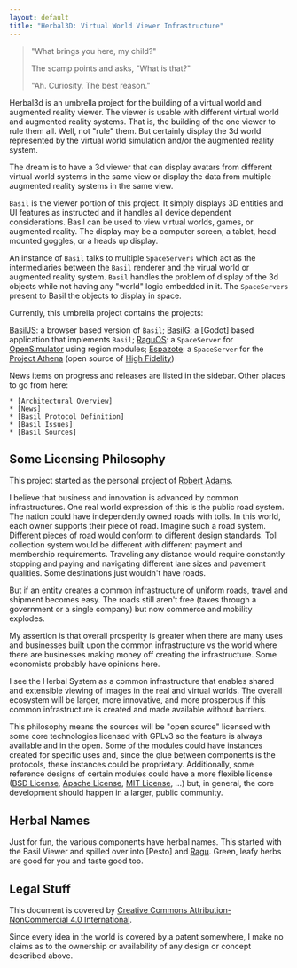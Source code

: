 ```yaml
---
layout: default
title: "Herbal3D: Virtual World Viewer Infrastructure"
---
```

> "What brings you here, my child?"
>
> The scamp points and asks, "What is that?"
>
> "Ah. Curiosity. The best reason."

Herbal3d is an umbrella project for the building of a virtual world
and augmented reality viewer.
The viewer is usable with different virtual
world and augmented reality systems.
That is, the building of the one viewer to rule them all.
Well, not "rule" them. But certainly display the 3d world represented
by the virtual world simulation and/or the augmented reality system.

The dream is to have a 3d viewer that can display avatars from
different virtual world systems in the same view or display the data
from multiple augmented reality systems in the same view.

`Basil` is the viewer portion of this project.
It simply displays 3D entities and UI features as instructed and
it handles all device dependent considerations.
Basil can be used to view virtual worlds, games, or augmented reality.
The display may be a computer screen, a tablet, head mounted goggles, or
a heads up display.

An instance of `Basil` talks to multiple `SpaceServers` which act as
the intermediaries between the `Basil` renderer and the virual world
or augmented reality system. `Basil` handles the problem of display
of the 3d objects while not having any "world" logic embedded in it.
The `SpaceServers` present to Basil the objects to display in space.

Currently, this umbrella project contains the projects:

 [BasilJS]: a browser based version of `Basil`;
 [BasilG]: a [Godot] based application that implements `Basil`;
 [RaguOS]: a `SpaceServer` for [OpenSimulator] using region modules;
 [Espazote]: a `SpaceServer` for the [Project Athena] (open source of [High Fidelity])

News items on progress and releases are listed in the sidebar.
Other places to go from here:

    * [Architectural Overview]
    * [News]
    * [Basil Protocol Definition]
    * [Basil Issues]
    * [Basil Sources]

## Some Licensing Philosophy

This project started as the personal project of [Robert Adams].

I believe that business and innovation is advanced by common infrastructures.
One real world expression of this is the public road system.
The nation could have independently owned roads with tolls.
In this world, each owner supports their piece of road.
Imagine such a road system.
Different pieces of road would conform to different design standards.
Toll collection system would be different with different payment and membership
requirements.
Traveling any distance would require constantly stopping and paying and
navigating different lane sizes and pavement qualities.
Some destinations just wouldn't have roads.

But if an entity creates a common infrastructure of uniform roads, travel
and shipment becomes easy. The roads still aren't free (taxes through
a government or a single company) but now commerce and mobility explodes.

My assertion is that overall prosperity is greater when there are many
uses and businesses built upon the common infrastructure vs the world
where there are businesses making money off creating the infrastructure.
Some economists probably have opinions here.

I see the Herbal System as a common infrastructure that enables
shared and extensible viewing of images in the real and virtual worlds.
The overall ecosystem will be larger, more innovative, and more
prosperous if this common infrastructure is created and made available
without barriers.

This philosophy means the sources will be "open source" licensed with
some core  technologies licensed with GPLv3 so the feature is always
available and in the open.
Some of the modules could have instances
created for specific uses and, since the glue between components is
the protocols, these instances could be proprietary.
Additionally, some reference designs of certain modules could
have a more flexible license ([BSD License], [Apache License], [MIT License], ...) 
but, in general, the core development should happen in a larger,
public community.

## Herbal Names

Just for fun, the various components have herbal names.
This started with the Basil Viewer and 
spilled over into [Pesto] and [Ragu].
Green, leafy herbs are good for you and taste good too.

## Legal Stuff

This document is covered by [Creative Commons Attribution-NonCommercial 4.0 International].

Since every idea in  the world is covered by a patent somewhere, I make
no claims as to the ownership or availability of any design or concept
described above.

[OpenSimulator]: http://opensimulator.org/
[BasilJS]: https://github.com/Herbal3d/basil/tree/master/Basiljs 
[BasilG]: https://github.com/Herbal3d/basil/tree/master/Basilg 
[Loc-Loc]: https://herbal3d.github.io/loc-loc/
[RaguOS]: https://herbal3d.github.io/ragu/
[Ragu]: https://herbal3d.github.io/ragu/
[Espazote]: https://herbal3d.github.io/espazote/
[Project Athena]: https://projectathena.io/
[High Fidelity]: https://www.highfidelity.com/
[Architectural Overview]: https://herbal3d.github.io/architecture/Overview.html
[News]: https://herbal3d.github.io/News.html
[Basil Issues]: https://github.com/Herbal3d/basil/issues
[Basil Sources]: https://github.com/Herbal3d/basil
[Robert Adams]: https://misterblue.com/
[BSD License]: http://opensource.org/licenses/BSD-3-Clause
[MIT License]: http://opensource.org/licenses/MIT
[Apache License]: http://opensource.org/licenses/Apache-2.0
[Creative Commons Attribution-NonCommercial 4.0 International]: http://creativecommons.org/licenses/by-nc/4.0/
